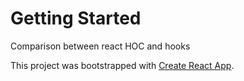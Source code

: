 # Getting Started

Comparison between react HOC and hooks

This project was bootstrapped with [Create React App](https://github.com/facebook/create-react-app).


